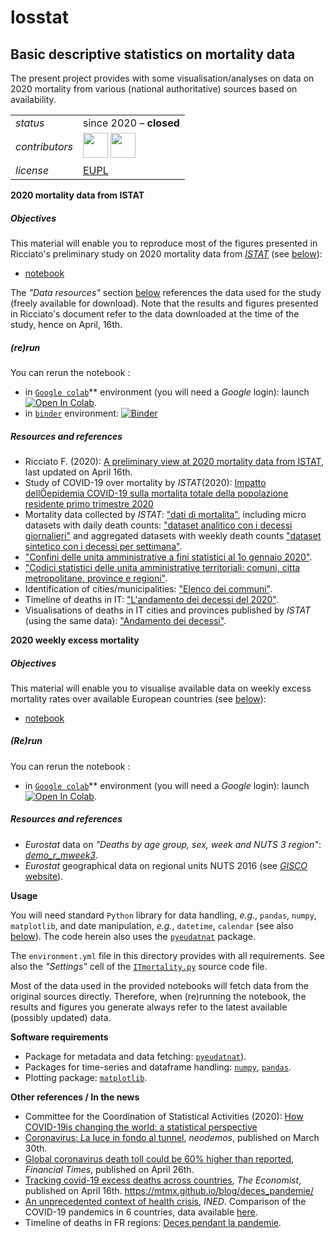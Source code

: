 losstat
=====

Basic descriptive statistics on mortality data
--- 

The present project provides with some visualisation/analyses on data on 2020 mortality from various (national authoritative) sources based on availability. 

<table align="center">
    <!-- <tr> <td align="left"><i>documentation</i></td> <td align="left">available at: ...</td> </tr> -->
    <tr> <td align="left"><i>status</i></td> <td align="left">since 2020 &ndash; <b>closed</b></td></tr> 
    <tr> <td align="left"><i>contributors</i></td> 
    <td align="left" valign="middle">
<a href="https://github.com/fabioricciato"><img src="https://github.com/fabioricciato.png" width="40"></a>
<a href="https://github.com/gjacopo"><img src="https://github.com/gjacopo.png" width="40"></a>
</td> </tr> 
    <tr> <td align="left"><i>license</i></td> <td align="left"><a href="https://joinup.ec.europa.eu/sites/default/files/eupl1.1.-licence-en_0.pdfEUPL">EUPL</a> </td> </tr> 
</table>

**2020 mortality data from ISTAT**

##### Objectives
This material will enable you to reproduce most of the figures presented in Ricciato's preliminary study on 2020 mortality data from [_ISTAT_](http://dati.istat.it) (see [below](#Resources-and-references)):

* [notebook](https://nbviewer.jupyter.org/github/gjacopo/morbstat/blob/master/01_preliminary_IT_study.ipynb)

The _"Data resources"_ section [below](#Data) references the data used for the study (freely available for download).  Note that the results and figures presented in Ricciato's document refer to the data downloaded at the time of the study, hence on April, 16th.

##### (re)run 
You can rerun the notebook :
* in [`Google colab`](https://colab.research.google.com/)** environment (you will need a _Google_ login): launch [![Open In Colab](https://colab.research.google.com/assets/colab-badge.svg)](https://colab.research.google.com/github/gjacopo/morbstat/blob/master/01_preliminary_IT_study.ipynb).
* in [`binder`](https://mybinder.org) environment: [![Binder](https://mybinder.org/badge_logo.svg)](http://mybinder.org/v2/gh/eurostat/losstat/master?filepath=notebooks/01_preliminary_IT_study.ipynb) 

##### <a name="Resources-and-references"></a>Resources and references

* Ricciato F. (2020): [A preliminary view at 2020 mortality data from ISTAT](https://ec.europa.eu/eurostat/cros/content/preliminary-view-2020-mortality-data-istat), last updated on April 16th.
* Study of COVID-19 over mortality by _ISTAT_(2020): [Impatto dellÕepidemia COVID-19 sulla mortalita totale della popolazione residente primo trimestre 2020](https://www.istat.it/it/files//2020/05/Rapporto_Istat_ISS.pdf)
* Mortality data collected by _ISTAT_: ["dati di mortalita"](https://www.istat.it/it/archivio/240401), including micro datasets with daily death counts: ["dataset analitico con i decessi giornalieri"](https://www.istat.it/it/files//2020/03/comune-giorno.zip) and aggregated datasets with weekly death counts ["dataset sintetico con i decessi per settimana"](https://www.istat.it/it/files//2020/03/comuni-settimana.zip).
* ["Confini delle unita amministrative a fini statistici al 1o gennaio 2020"](https://www.istat.it/it/archivio/222527).
* ["Codici statistici delle unita amministrative territoriali: comuni, citta metropolitane, province e regioni"](https://www.istat.it/it/archivio/6789).
* Identification of cities/municipalities: ["Elenco dei communi"](https://www.istat.it/storage/codici-unita-amministrative/Elenco-comuni-italiani.csv).
* Timeline of deaths in IT: ["L'andamento dei decessi del 2020"](https://www.istat.it/it/files//2020/03/Decessi_2020_Nota.pdf).
* Visualisations of deaths in IT cities and provinces  published by _ISTAT_ (using the same data): ["Andamento dei decessi"](https://public.tableau.com/views/Mortalit_15858412215300/Mortalit).

**2020 weekly excess mortality** 

##### Objectives
This material will enable you to visualise available data on weekly excess mortality rates over available European countries (see [below](#Resources-and-references)):

* [notebook](https://nbviewer.jupyter.org/github/gjacopo/morbstat/blob/master/02_mortality_european_regions.ipynb)

##### (Re)run 
You can rerun the notebook :

* in [`Google colab`](https://colab.research.google.com/)** environment (you will need a _Google_ login): launch [![Open In Colab](https://colab.research.google.com/assets/colab-badge.svg)](https://colab.research.google.com/github/gjacopo/morbstat/blob/master/02_mortality_european_regions.ipynb).

##### <a name="Resources-and-references"></a>Resources and references

* _Eurostat_ data on *"Deaths by age group, sex, week and NUTS 3 region"*: [*demo_r_mweek3*](https://appsso.eurostat.ec.europa.eu/nui/show.do?dataset=demo_r_mweek3&lang=en).
* _Eurostat_ geographical data on regional units NUTS 2016 (see [_GISCO_ website](https://ec.europa.eu/eurostat/web/gisco/geodata/reference-data/administrative-units-statistical-units/nuts)).

**Usage**
 
You will need standard `Python` library for data handling, _e.g._, `pandas`, `numpy`, `matplotlib`, and date manipulation, _e.g._, `datetime`, `calendar` (see also [below](#Software)). The code herein also uses the [`pyeudatnat`](https://github.com/eurostat/pyEUDatNat) package.

The `environment.yml` file in this directory provides with all requirements. See also the _"Settings"_ cell of the [`ITmortality.py`](ITmortality.py) source code file.
 
**<a name="Note"></a>**
 
Most of the data used in the provided notebooks will fetch data from the original sources directly. Therefore, when (re)running the notebook, the results and figures you generate always refer to the latest available (possibly updated) data. 
 
**<a name="Software"></a>Software requirements**

* Package for metadata and data fetching:  [`pyeudatnat`](https://github.com/eurostat/pyEUDatNat)).
* Packages for time-series and dataframe handling: [`numpy`](https://numpy.org), [`pandas`](http://pandas.pydata.org).
* Plotting package: [`matplotlib`](https://matplotlib.org).

**<a name="References"></a>Other references / In the news**

* Committee for the Coordination of Statistical Activities (2020): [How COVID-19is changing the world: a statistical perspective](https://unstats.un.org/unsd/ccsa/documents/covid19-report-ccsa.pdf)
* [Coronavirus: La luce in fondo al tunnel](https://www.neodemos.info/articoli/coronavirus-la-luce-in-fondo-al-tunnel/), _neodemos_, published on March 30th.
* [Global coronavirus death toll could be 60% higher than reported](https://www.ft.com/content/6bd88b7d-3386-4543-b2e9-0d5c6fac846c), _Financial Times_, published on April 26th.
* [Tracking covid-19 excess deaths across countries](https://www.economist.com/graphic-detail/2020/04/16/tracking-covid-19-excess-deaths-across-countries), _The Economist_, published on April 16th.
https://mtmx.github.io/blog/deces_pandemie/
* [An unprecedented context of health crisis](https://dc-covid.site.ined.fr/en/), _INED_. Comparison of the COVID-19 pandemics in 6 countries, data available [here](https://dc-covid.site.ined.fr/en/data/).
* Timeline of deaths in FR regions: [Deces pendant la pandemie](https://mtmx.github.io/blog/deces_pandemie/). 

<!-- of interest: https://colab.research.google.com/drive/1WikPfT-Zrelor-4Wh0EocB49akR7yIvY#scrollTo=CoMUgyp22zMm -->
